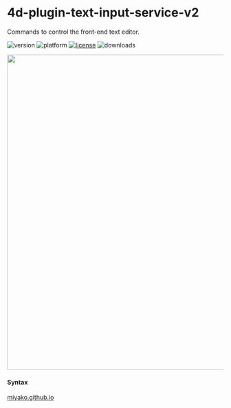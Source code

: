# 4d-plugin-text-input-service-v2
Commands to control the front-end text editor.

![version](https://img.shields.io/badge/version-19%2B-5682DF)
![platform](https://img.shields.io/static/v1?label=platform&message=mac-intel%20|%20mac-arm%20&color=blue)
[![license](https://img.shields.io/github/license/miyako/4d-plugin-text-input-service-v2)](LICENSE)
![downloads](https://img.shields.io/github/downloads/miyako/4d-plugin-text-input-service-v2/total)

<img width="733" alt="" src="https://github.com/miyako/4d-plugin-text-input-service-v2/assets/1725068/d0aff5a0-e753-423a-bcb4-4cc092003382">

#### Syntax

[miyako.github.io](https://miyako.github.io/2023/08/03/4d-plugin-text-input-service-v2.html)
